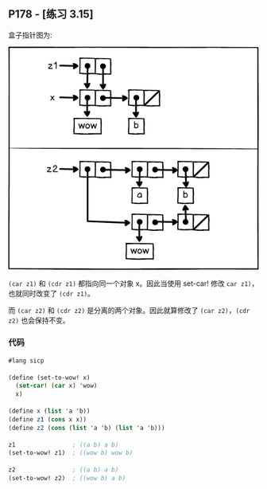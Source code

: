 ## P178 - [练习 3.15]
 
盒子指针图为:

![exercise_3_15](./exercise_3_15.png)

`(car z1)` 和 `(cdr z1)` 都指向同一个对象 x。因此当使用 set-car! 修改 `car z1)`，也就同时改变了 `(cdr z1)`。

而 `(car z2)` 和 `(cdr z2)` 是分离的两个对象。因此就算修改了 `(car z2)`，`(cdr z2)` 也会保持不变。

### 代码

``` Scheme
#lang sicp

(define (set-to-wow! x)
  (set-car! (car x) 'wow)
  x)

(define x (list 'a 'b))
(define z1 (cons x x))
(define z2 (cons (list 'a 'b) (list 'a 'b)))

z1                ; ((a b) a b)
(set-to-wow! z1)  ; ((wow b) wow b)

z2                ; ((a b) a b)
(set-to-wow! z2)  ; ((wow b) a b)
```
